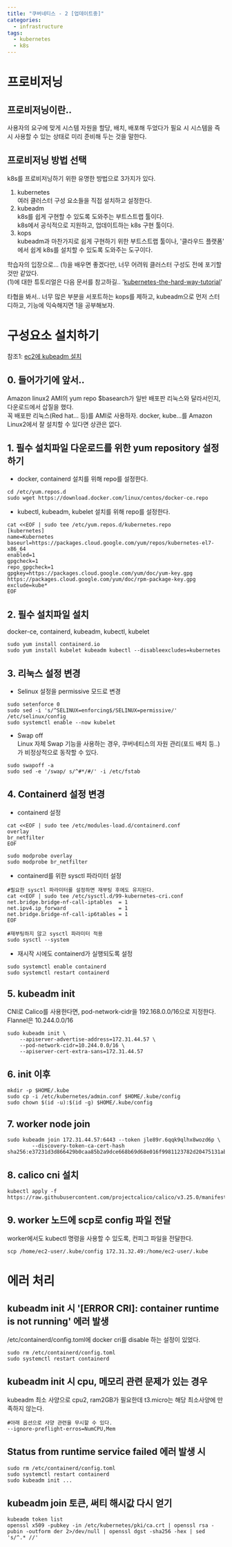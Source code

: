```yaml
---
title: "쿠버네티스 - 2 [업데이트중]"
categories: 
  - infrastructure
tags:
  - kubernetes
  - k8s
---
```


# 프로비저닝
## 프로비저닝이란..
사용자의 요구에 맞게 시스템 자원을 할당, 배치, 배포해 두었다가 필요 시 시스템을 즉시 사용할 수 있는 상태로 미리 준비해 두는 것을 말한다.

## 프로비저닝 방법 선택
k8s를 프로비저닝하기 위한 유명한 방법으로 3가지가 있다. 
1. kubernetes  
여러 클러스터 구성 요소들을 직접 설치하고 설정한다.  
1. kubeadm  
k8s를 쉽게 구현할 수 있도록 도와주는 부트스트랩 툴이다.   
k8s에서 공식적으로 지원하고, 업데이트하는 k8s 구현 툴이다.
1. kops  
kubeadm과 마찬가지로 쉽게 구현하기 위한 부트스트랩 툴이나, '클라우드 플랫폼' 에서 쉽게 k8s를 설치할 수 있도록 도와주는 도구이다.

학습자의 입장으로... (1)을 배우면 좋겠다만, 너무 어려워 클러스터 구성도 전에 포기할 것만 같았다.  
(1)에 대한 튜토리얼은 다음 문서를 참고하길.. '[kubernetes-the-hard-way-tutorial](https://github.com/kelseyhightower/kubernetes-the-hard-way)'  
  

타협을 봐서.. 너무 많은 부분을 서포트하는 kops를 제하고, kubeadm으로 먼저 스터디하고, 기능에 익숙해지면 1을 공부해보자.  

# 구성요소 설치하기
참조1: [ec2에 kubeadm 설치](https://velog.io/@eunbyul/AWS-EC2%EC%97%90-kubernetes-%EC%84%A4%EC%B9%98%ED%95%98%EA%B8%B0)  

## 0. 들어가기에 앞서.. 
Amazon linux2 AMI의 yum repo $basearch가 일반 배포판 리눅스와 달라서인지, 다운로드에서 삽질을 했다.  
꼭 배포판 리눅스(Red hat... 등)를 AMI로 사용하자. docker, kube...를 Amazon Linux2에서 잘 설치할 수 있다면 상관은 없다.  

## 1. 필수 설치파일 다운로드를 위한 yum repository 설정하기 
* docker, containerd 설치를 위해 repo를 설정한다.
```  
cd /etc/yum.repos.d  
sudo wget https://download.docker.com/linux/centos/docker-ce.repo  
```

* kubectl, kubeadm, kubelet 설치를 위해 repo를 설정한다. 
```  
cat <<EOF | sudo tee /etc/yum.repos.d/kubernetes.repo
[kubernetes]
name=Kubernetes
baseurl=https://packages.cloud.google.com/yum/repos/kubernetes-el7-x86_64
enabled=1
gpgcheck=1
repo_gpgcheck=1
gpgkey=https://packages.cloud.google.com/yum/doc/yum-key.gpg https://packages.cloud.google.com/yum/doc/rpm-package-key.gpg
exclude=kube*
EOF
```

## 2. 필수 설치파일 설치
docker-ce, containerd, kubeadm, kubectl, kubelet
```  
sudo yum install containerd.io  
sudo yum install kubelet kubeadm kubectl --disableexcludes=kubernetes
```

## 3. 리눅스 설정 변경
* Selinux 설정을 permissive 모드로 변경  
```  
sudo setenforce 0
sudo sed -i 's/^SELINUX=enforcing$/SELINUX=permissive/' /etc/selinux/config
sudo systemctl enable --now kubelet
```

* Swap off  
   Linux 자체 Swap 기능을 사용하는 경우, 쿠버네티스의 자원 관리(포드 배치 등..)가 비정상적으로 동작할 수 있다.
```  
sudo swapoff -a  
sudo sed -e '/swap/ s/^#*/#/' -i /etc/fstab
```

## 4. Containerd 설정 변경
* containerd 설정  
```  
cat <<EOF | sudo tee /etc/modules-load.d/containerd.conf
overlay
br_netfilter
EOF

sudo modprobe overlay
sudo modprobe br_netfilter
```

* containerd를 위한 sysctl 파라미터 설정  
```  
#필요한 sysctl 파라미터를 설정하면 재부팅 후에도 유지된다.
cat <<EOF | sudo tee /etc/sysctl.d/99-kubernetes-cri.conf
net.bridge.bridge-nf-call-iptables  = 1
net.ipv4.ip_forward                 = 1
net.bridge.bridge-nf-call-ip6tables = 1
EOF

#재부팅하지 않고 sysctl 파라미터 적용
sudo sysctl --system
```

* 재시작 시에도 containerd가 실행되도록 설정  
```  
sudo systemctl enable containerd
sudo systemctl restart containerd
```

## 5. kubeadm init  
CNI로 Calico를 사용한다면, pod-network-cidr을 192.168.0.0/16으로 지정한다.  
Flannel은 10.244.0.0/16
```  
sudo kubeadm init \
    --apiserver-advertise-address=172.31.44.57 \
    --pod-network-cidr=10.244.0.0/16 \
    --apiserver-cert-extra-sans=172.31.44.57
```

## 6. init 이후  
```  
mkdir -p $HOME/.kube
sudo cp -i /etc/kubernetes/admin.conf $HOME/.kube/config
sudo chown $(id -u):$(id -g) $HOME/.kube/config
```

## 7. worker node join  
```  
sudo kubeadm join 172.31.44.57:6443 --token jle89r.6qqk9qlhx8wozd6p \
        --discovery-token-ca-cert-hash sha256:e37231d3d866429b0caa85b2a9dce668b69d68e016f9981123782d20475131ab
```

## 8. calico cni 설치  
```  
kubectl apply -f https://raw.githubusercontent.com/projectcalico/calico/v3.25.0/manifests/calico.yaml
```

## 9. worker 노드에 scp로 config 파일 전달
worker에서도 kubectl 명령을 사용할 수 있도록, 컨피그 파일을 전달한다.
```  
scp /home/ec2-user/.kube/config 172.31.32.49:/home/ec2-user/.kube
```

# 에러 처리  
## kubeadm init 시 '[ERROR CRI]: container runtime is not running' 에러 발생  
/etc/containerd/config.toml에 docker cri를 disable 하는 설정이 있었다.
```  
sudo rm /etc/containerd/config.toml
sudo systemctl restart containerd
```

## kubeadm init 시 cpu, 메모리 관련 문제가 있는 경우  
kubeadm 최소 사양으로 cpu2, ram2GB가 필요한데 t3.micro는 해당 최소사양에 만족하지 않는다.  
```  
#아래 옵션으로 사양 관련을 무시할 수 있다.
--ignore-preflight-erros=NumCPU,Mem
```

## Status from runtime service failed 에러 발생 시  
```  
sudo rm /etc/containerd/config.toml
sudo systemctl restart containerd
sudo kubeadm init ...
```

## kubeadm join 토큰, 써티 해시값 다시 얻기  
```  
kubeadm token list
openssl x509 -pubkey -in /etc/kubernetes/pki/ca.crt | openssl rsa -pubin -outform der 2>/dev/null | openssl dgst -sha256 -hex | sed 's/^.* //'
```